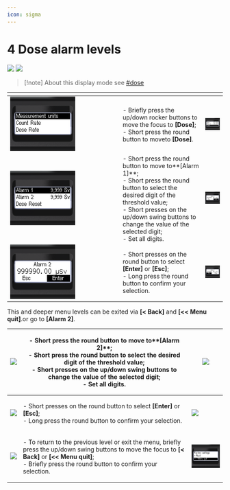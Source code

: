 ```yaml
---
icon: sigma
---
```


# 4 Dose   alarm levels

![](../../.gitbook/assets/dose\_sym.png) ![](<../../.gitbook/assets/dose\_alarm\_1 (2).png>)

> \[!note] About this display mode see [#dose](../display-modes.md#dose "mention")

<table data-header-hidden><thead><tr><th width="249"></th><th></th><th></th></tr></thead><tbody><tr><td><img src="../../.gitbook/assets/settings_modality_Zv_per_h_f (5).png" alt=""></td><td>- Briefly press the up/down rocker buttons to move the focus to <strong>[Dose]</strong>;<br>- Short press the round button to moveto <strong>[Dose]</strong>.</td><td><img src="../../.gitbook/assets/settings_dose_rate_return_selected_f.png" alt=""></td></tr><tr><td><img src="../../.gitbook/assets/settings_dose_threshold_1_selected_f.png" alt=""></td><td>- Short press the round button to move to**[Alarm 1]**;<br>- Short press the round button to select the desired digit of the threshold value;<br>- Short presses on the up/down swing buttons to change the value of the selected digit;<br>- Set all digits.</td><td><img src="../../.gitbook/assets/settings_dose_threshold_1_set_dialog_confirm_selected_f.png" alt=""></td></tr><tr><td><img src="../../.gitbook/assets/settings_dose_threshold_2_set_dialog_confirm_selected_f (1).png" alt=""></td><td>- Short presses on the round button to select <strong>[Enter]</strong> or <strong>[Esc]</strong>;<br>- Long press the round button to confirm your selection.</td><td><img src="../../.gitbook/assets/settings_dose_threshold_1_set_dialog_cancel_selected_f.png" alt=""></td></tr></tbody></table>

This and deeper menu levels can be exited via **\[< Back]** and **\[<< Menu quit]**.or go to **\[Alarm 2]**.

| ![](../../.gitbook/assets/settings\_dose\_threshold\_2\_selected\_f.png)                       | <p>- Short press the round button to move to**[Alarm 2]**;<br>- Short press the round button to select the desired digit of the threshold value;<br>- Short presses on the up/down swing buttons to change the value of the selected digit;<br>- Set all digits.</p> | ![](../../.gitbook/assets/settings\_dose\_threshold\_2\_set\_dialog\_f.png)                   |
| ---------------------------------------------------------------------------------------------- | -------------------------------------------------------------------------------------------------------------------------------------------------------------------------------------------------------------------------------------------------------------------- | --------------------------------------------------------------------------------------------- |
| ![](../../.gitbook/assets/settings\_dose\_threshold\_2\_set\_dialog\_confirm\_selected\_f.png) | <p>- Short presses on the round button to select <strong>[Enter]</strong> or <strong>[Esc]</strong>;<br>- Long press the round button to confirm your selection.</p>                                                                                                 | ![](../../.gitbook/assets/settings\_dose\_threshold\_2\_set\_dialog\_cancel\_selected\_f.png) |
| ![](<../../.gitbook/assets/settings\_display\_return\_f (1).png>)                              | <p>- To return to the previous level or exit the menu, briefly press the up/down swing buttons to move the focus to <strong>[&#x3C; Back]</strong> or <strong>[&#x3C;&#x3C; Menu quit]</strong>;<br>- Briefly press the round button to confirm your selection.</p>  | <p></p><p><img src="../../.gitbook/assets/settings_outofmenu_selected_f (1).png" alt=""></p>  |
